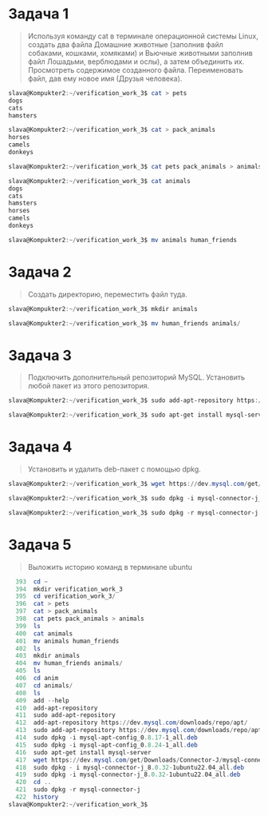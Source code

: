 # Задача 1

> Используя команду cat в терминале операционной системы Linux, создать два файла Домашние животные (заполнив файл собаками, кошками,
хомяками) и Вьючные животными заполнив файл Лошадьми, верблюдами и
ослы), а затем объединить их. Просмотреть содержимое созданного файла.
Переименовать файл, дав ему новое имя (Друзья человека).

```powershell
slava@Kompukter2:~/verification_work_3$ cat > pets
dogs
cats
hamsters

slava@Kompukter2:~/verification_work_3$ cat > pack_animals
horses
camels
donkeys

slava@Kompukter2:~/verification_work_3$ cat pets pack_animals > animals

slava@Kompukter2:~/verification_work_3$ cat animals
dogs
cats
hamsters
horses
camels
donkeys

slava@Kompukter2:~/verification_work_3$ mv animals human_friends
```

# Задача 2

> Создать директорию, переместить файл туда.

```powershell
slava@Kompukter2:~/verification_work_3$ mkdir animals

slava@Kompukter2:~/verification_work_3$ mv human_friends animals/
```
# Задача 3

> Подключить дополнительный репозиторий MySQL. Установить любой пакет
из этого репозитория.

```powershell
slava@Kompukter2:~/verification_work_3$ sudo add-apt-repository https://dev.mysql.com/downloads/repo/apt/

slava@Kompukter2:~/verification_work_3$ sudo apt-get install mysql-server
```
# Задача 4

> Установить и удалить deb-пакет с помощью dpkg.

```powershell
slava@Kompukter2:~/verification_work_3$ wget https://dev.mysql.com/get/Downloads/Connector-J/mysql-connector-j_8.0.32-1ubuntu22.04_all.deb

slava@Kompukter2:~/verification_work_3$ sudo dpkg -i mysql-connector-j_8.0.32-1ubuntu22.04_all.deb

slava@Kompukter2:~/verification_work_3$ sudo dpkg -r mysql-connector-j
```
# Задача 5

> Выложить историю команд в терминале ubuntu

```powershell
  393  cd ~
  394  mkdir verification_work_3
  395  cd verification_work_3/
  396  cat > pets
  397  cat > pack_animals
  398  cat pets pack_animals > animals
  399  ls
  400  cat animals
  401  mv animals human_friends
  402  ls
  403  mkdir animals
  404  mv human_friends animals/
  405  ls
  406  cd anim
  407  cd animals/
  408  ls
  409  add --help
  410  add-apt-repository
  411  sudo add-apt-repository
  412  add-apt-repository https://dev.mysql.com/downloads/repo/apt/
  413  sudo add-apt-repository https://dev.mysql.com/downloads/repo/apt/
  414  sudo dpkg -i mysql-apt-config_0.8.17-1_all.deb
  415  sudo dpkg -i mysql-apt-config_0.8.24-1_all.deb
  416  sudo apt-get install mysql-server
  417  wget https://dev.mysql.com/get/Downloads/Connector-J/mysql-connector-j_8.0.32-1ubuntu22.04_all.deb
  418  sudo dpkg - i mysql-connector-j_8.0.32-1ubuntu22.04_all.deb
  419  sudo dpkg -i mysql-connector-j_8.0.32-1ubuntu22.04_all.deb
  420  cd ..
  421  sudo dpkg -r mysql-connector-j
  422  history
slava@Kompukter2:~/verification_work_3$
```
